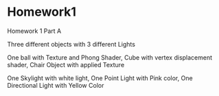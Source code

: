 # Homework1

Homework 1 Part A

Three different objects with 3 different Lights

One ball with Texture and Phong Shader,
Cube with vertex displacement shader,
Chair Object with applied Texture

One Skylight with white light,
One Point Light with  Pink color,
One Directional Light with Yellow Color
